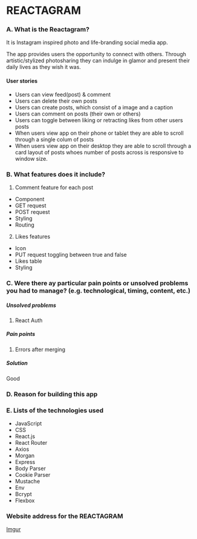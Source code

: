 # REACTAGRAM

### A. What is the Reactagram? 

It is Instagram inspired photo and life-branding social media app. 

The app provides users the opportunity to connect with others.
Through artistic/stylized photosharing they can indulge in glamor and present their daily lives as they wish it was. 

#### User stories 

- Users can view feed(post) & comment 
- Users can delete their own posts 
- Users can create posts, which consist of a image and a caption 
- Users can comment on posts (their own or others)
- Users can toggle between liking or retracting likes from other users posts 
- When users view app on their phone or tablet they are able to scroll through a single colum of posts 
- When users view app on their desktop they are able to scroll through a card layout of posts whoes number of posts across is responsive to window size. 


### B. What features does it include? 

1. Comment feature for each post 
- Component 
- GET request 
- POST request 
- Styling 
- Routing 


2. Likes features 
- Icon 
- PUT request toggling between true and false 
- Likes table 
- Styling 


### C. Were there ay particular pain points or unsolved problems you had to manage? (e.g. technological, timing, content, etc.)

##### Unsolved problems

1. React Auth 


##### Pain points 

1. Errors after merging


##### Solution 

Good 


### D. Reason for building this app 




### E. Lists of the technologies used 

- JavaScript 
- CSS
- React.js
- React Router 
- Axios 
- Morgan 
- Express 
- Body Parser 
- Cookie Parser 
- Mustache 
- Env 
- Bcrypt 
- Flexbox 


### Website address for the REACTAGRAM 
[Imgur](https://i.imgur.com/6WPyY2Q.png)